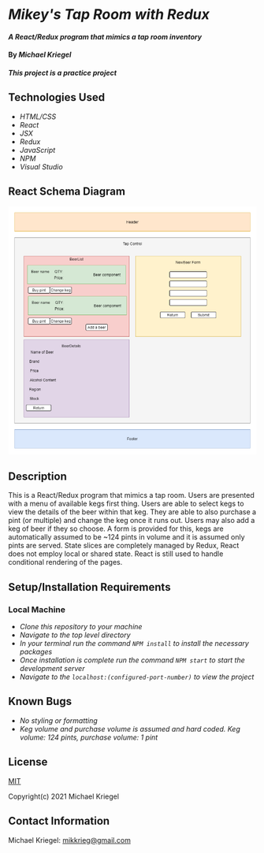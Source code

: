 # _Mikey's Tap Room with Redux_

#### _A React/Redux program that mimics a tap room inventory_

#### By _**Michael Kriegel**_

##### This project is a practice project

## Technologies Used

* _HTML/CSS_
* _React_
* _JSX_
* _Redux_
* _JavaScript_
* _NPM_
* _Visual Studio_

## React Schema Diagram
![ReactSchema](./src/img/TapRoomDiagram.png)

## Description

This is a React/Redux program that mimics a tap room. Users are presented with a menu of available kegs first thing. Users are able to select kegs to view the details of the beer within that keg. They are able to also purchase a pint (or multiple) and change the keg once it runs out. Users may also add a keg of beer if they so choose. A form is provided for this, kegs are automatically assumed to be ~124 pints in volume and it is assumed only pints are served.  State slices are completely managed by Redux, React does not employ local or shared state. React is still used to handle conditional rendering of the pages. 

## Setup/Installation Requirements

### Local Machine
* _Clone this repository to your machine_
* _Navigate to the top level directory_
* _In your terminal run the command `NPM install` to install the necessary packages_
* _Once installation is complete run the command `NPM start` to start the development server_
* _Navigate to the `localhost:(configured-port-number)` to view the project_

## Known Bugs

* _No styling or formatting_
* _Keg volume and purchase volume is assumed and hard coded. Keg volume: 124 pints, purchase volume: 1 pint_

## License

[MIT](https://opensource.org/licenses/MIT)

Copyright(c) 2021 Michael Kriegel

## Contact Information

Michael Kriegel: mikkrieg@gmail.com
